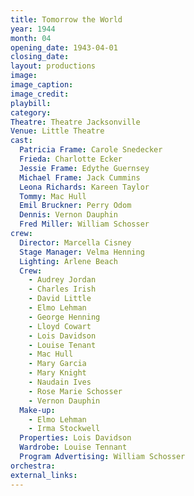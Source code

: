 ```yaml
---
title: Tomorrow the World
year: 1944
month: 04
opening_date: 1943-04-01
closing_date:
layout: productions
image:
image_caption:
image_credit:
playbill: 
category: 
Theatre: Theatre Jacksonville
Venue: Little Theatre
cast:
  Patricia Frame: Carole Snedecker
  Frieda: Charlotte Ecker
  Jessie Frame: Edythe Guernsey
  Michael Frame: Jack Cummins
  Leona Richards: Kareen Taylor
  Tommy: Mac Hull
  Emil Bruckner: Perry Odom
  Dennis: Vernon Dauphin
  Fred Miller: William Schosser
crew:
  Director: Marcella Cisney
  Stage Manager: Velma Henning
  Lighting: Arlene Beach
  Crew:
    - Audrey Jordan
    - Charles Irish
    - David Little
    - Elmo Lehman
    - George Henning
    - Lloyd Cowart
    - Lois Davidson
    - Louise Tenant
    - Mac Hull
    - Mary Garcia
    - Mary Knight
    - Naudain Ives
    - Rose Marie Schosser
    - Vernon Dauphin
  Make-up:
    - Elmo Lehman
    - Irma Stockwell
  Properties: Lois Davidson
  Wardrobe: Louise Tennant
  Program Advertising: William Schosser
orchestra:
external_links:
---
```


